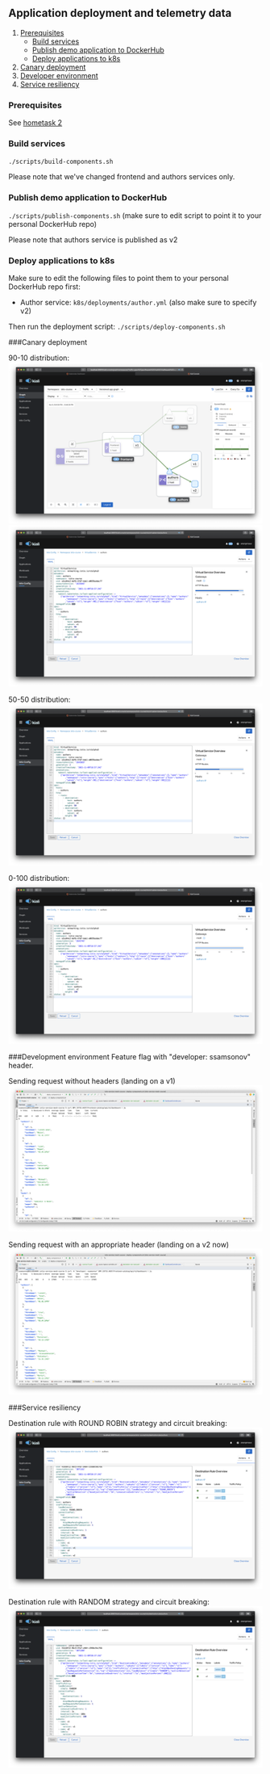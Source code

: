 ## Application deployment and telemetry data

1. [Prerequisites](#Prerequisites)
    - [Build services](#buildServices)
    - [Publish demo application to DockerHub](#dockerhub)
    - [Deploy applications to k8s](#deploy-k8s)
1. [Canary deployment](#canary)
1. [Developer environment](#dev-env)
1. [Service resiliency](#resiliency)

<a name="Prerequisites"></a>
### Prerequisites
See [hometask 2](../h2/README.md)

<a name="buildServices"></a>
### Build services
`./scripts/build-components.sh`

Please note that we've changed frontend and authors services only.

<a name="dockerhub"></a>
### Publish demo application to DockerHub

`./scripts/publish-components.sh` (make sure to edit script to point it to your personal DockerHub repo)

Please note that authors service is published as v2

<a name="deploy-k8s"></a>
### Deploy applications to k8s
Make sure to edit the following files to point them to your personal DockerHub repo first:
- Author service: `k8s/deployments/author.yml` (also make sure to specify v2)

Then run the deployment script: `./scripts/deploy-components.sh`

<a name="canary"></a>
###Canary deployment

90-10 distribution:
![screenshots/canary-90-10.png](screenshots/canary-90-10.png)
![screenshots/canary-90-10-2.png](screenshots/canary-90-10-2.png)

50-50 distribution:
![screenshots/canary-50-50.png](screenshots/canary-50-50.png)

0-100 distribution:
![screenshots/canary-0-100.png](screenshots/canary-0-100.png)

<a name="dev-env"></a>
###Development environment
Feature flag with "developer: ssamsonov" header.

Sending request without headers (landing on a v1)
![screenshots/dev-env-v1.png](screenshots/dev-env-v1.png)

Sending request with an appropriate header (landing on a v2 now)
![screenshots/dev-env-v2.png](screenshots/dev-env-v2.png)

<a name="resiliency"></a>
###Service resiliency

Destination rule with ROUND ROBIN strategy and circuit breaking:
![screenshots/dest-rule-rr.png](screenshots/dest-rule-rr.png)

Destination rule with RANDOM strategy and circuit breaking:
![screenshots/dest-rule-rand.png](screenshots/dest-rule-rand.png)